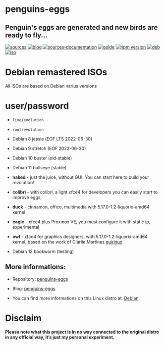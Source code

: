 penguins-eggs
=============

## Penguin&#39;s eggs are generated and new birds are ready to fly...
[![sources](https://img.shields.io/badge/github-sources-blue)](https://github.com/pieroproietti/penguins-eggs)
[![blog](https://img.shields.io/badge/blog-penguin's%20eggs-blue)](https://penguins-eggs.net)
[![sources-documentation](https://img.shields.io/badge/sources-documentation-blue)](https://penguins-eggs.net/sources-documentation/index.html)
[![guide](https://img.shields.io/badge/guide-penguin's%20eggs-blue)](https://penguins-eggs.net/book/)
[![npm version](https://img.shields.io/npm/v/penguins-eggs.svg)](https://npmjs.org/package/penguins-eggs)
[![deb](https://img.shields.io/badge/deb-packages-orange)](https://sourceforge.net/projects/penguins-eggs/files/packages-deb)
[![iso](https://img.shields.io/badge/iso-images-orange)](https://sourceforge.net/projects/penguins-eggs/files/iso)

# Debian remastered ISOs

All ISOs are based on Debian varius versions

# user/password
* ```live/evolution```
* ```root/evolution```

* Debian 8 jessie (EOF LTS 2022-06-30)

+ Debian 9 stretch (EOF 2022-06-30)

* Debian 10 buster (old-stable)

* Debian 11 bullseye (stable)
 * **naked** - just the juice, without GUI. You can start here to build your revolution!
 * **colibri** - with colibri, a light xfce4 for developers you can easily start to improve eggs, 
 * **duck** - cinnamon, office, multimedia with 5.17.0-1.2-liquorix-amd64 kernel
 * **eagle** - xfce4 plus Proxmox VE, you must configure it with static ip, experimental
 * **owl** - xfce4 for graphics designers, with 5.17.0-1.2-liquorix-amd64 kernel, based on the work of Clarlie Martinez [quirinux](https://quirinux.org/)

* Debian 12 bookworm (testing)

## More informations:

* Repository: [penguins-eggs](https://github.com/pieroproietti/penguins-eggs)
* Blog: [penguins-eggs](https://penguins-eggs.net)

* You can find more informations on this Linux distro at: [Debian](https://debian.org/).


# Disclaim
__Please note what this project is in no way connected to the original distro in any official way, it’s just my personal experiment.__

